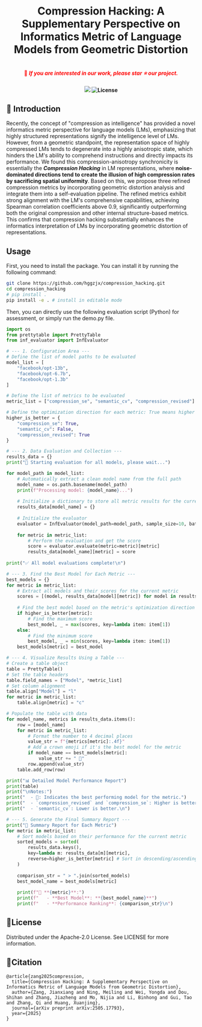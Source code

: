 



<div align="center">
  <h1>Compression Hacking: A Supplementary Perspective on Informatics Metric of Language Models from Geometric Distortion</h1>
  <br />
  <span style="color:red">📢 <strong><i>If you are interested in our work, please star ⭐ our project.</i></strong></span>

  <h4>
    <a href="https://arxiv.org/abs/2505.17793"><img src="https://img.shields.io/static/v1?label=Paper&message=Arxiv:Compression-hacking&color=red&logo=arxiv"></a>
    <img src="https://img.shields.io/badge/License-Apache_2.0-green.svg" alt="License">
  </h4>
</div>


## 🌈 Introduction


Recently, the concept of "compression as intelligence" has provided a novel informatics metric perspective for language models (LMs), emphasizing that highly structured representations signify the intelligence level of LMs. However, from a geometric standpoint, the representation space of highly compressed LMs tends to degenerate into a highly anisotropic state, which hinders the LM's ability to comprehend instructions and directly impacts its performance. We found this compression-anisotropy synchronicity is essentially the **_Compression Hacking_** in LM representations, where **noise-dominated directions tend to create the illusion of high compression rates by sacrificing spatial uniformity**.
Based on this, we propose three refined compression metrics by incorporating geometric distortion analysis and integrate them into a self-evaluation pipeline. The refined metrics exhibit strong alignment with the LM's comprehensive capabilities, achieving Spearman correlation coefficients above 0.9, significantly outperforming both the original compression and other internal structure-based metrics. This confirms that compression hacking substantially enhances the informatics interpretation of LMs by incorporating geometric distortion of representations.


## Usage

First, you need to install the package. You can install it by running the following command:

```bash
git clone https://github.com/hggzjx/compression_hacking.git
cd compression_hacking
# pip install .
pip install -e . # install in editable mode
```

Then, you can directly use the following evaluation script (Python) for assessment, or simply run the demo.py file.

```python
import os
from prettytable import PrettyTable
from inf_evaluator import InfEvaluator

# --- 1. Configuration Area ---
# Define the list of model paths to be evaluated
model_list = [
    "facebook/opt-13b",
    "facebook/opt-6.7b",
    "facebook/opt-1.3b"
]

# Define the list of metrics to be evaluated
metric_list = ["compression_se", "semantic_cv", "compression_revised"]

# Define the optimization direction for each metric: True means higher is better, False means lower is better
higher_is_better = {
    "compression_se": True,
    "semantic_cv": False,
    "compression_revised": True
}

# --- 2. Data Evaluation and Collection ---
results_data = {}
print("🚀 Starting evaluation for all models, please wait...")

for model_path in model_list:
    # Automatically extract a clean model name from the full path
    model_name = os.path.basename(model_path)
    print(f"Processing model: {model_name}...")
    
    # Initialize a dictionary to store all metric results for the current model
    results_data[model_name] = {}
    
    # Initialize the evaluator
    evaluator = InfEvaluator(model_path=model_path, sample_size=10, batch_size=16)
    
    for metric in metric_list:
        # Perform the evaluation and get the score
        score = evaluator.evaluate(metric=metric)[metric]
        results_data[model_name][metric] = score
        
print("✅ All model evaluations complete!\n")

# --- 3. Find the Best Model for Each Metric ---
best_models = {}
for metric in metric_list:
    # Extract all models and their scores for the current metric
    scores = [(model, results_data[model][metric]) for model in results_data]
    
    # Find the best model based on the metric's optimization direction
    if higher_is_better[metric]:
        # Find the maximum score
        best_model, _ = max(scores, key=lambda item: item[1])
    else:
        # Find the minimum score
        best_model, _ = min(scores, key=lambda item: item[1])
    best_models[metric] = best_model

# --- 4. Visualize Results Using a Table ---
# Create a table object
table = PrettyTable()
# Set the table headers
table.field_names = ["Model", *metric_list]
# Set column alignment
table.align["Model"] = "l"
for metric in metric_list:
    table.align[metric] = "c"

# Populate the table with data
for model_name, metrics in results_data.items():
    row = [model_name]
    for metric in metric_list:
        # Format the number to 4 decimal places
        value_str = f"{metrics[metric]:.4f}"
        # Add a crown emoji if it's the best model for the metric
        if model_name == best_models[metric]:
            value_str += " 👑"
        row.append(value_str)
    table.add_row(row)

print("📊 Detailed Model Performance Report")
print(table)
print("\nNotes:")
print("  - 👑: Indicates the best performing model for the metric.")
print("  - `compression_revised` and `compression_se`: Higher is better.")
print("  - `semantic_cv`: Lower is better.\n")

# --- 5. Generate the Final Summary Report ---
print("📝 Summary Report for Each Metric")
for metric in metric_list:
    # Sort models based on their performance for the current metric
    sorted_models = sorted(
        results_data.keys(),
        key=lambda m: results_data[m][metric],
        reverse=higher_is_better[metric] # Sort in descending/ascending order based on the optimization direction
    )
    
    comparison_str = " > ".join(sorted_models)
    best_model_name = best_models[metric]
    
    print(f"🔹 **{metric}**:")
    print(f"   - **Best Model**: **{best_model_name}**")
    print(f"   - **Performance Ranking**: {comparison_str}\n")
```



## 📝License
Distributed under the Apache-2.0 License. See LICENSE for more information.




## 📖Citation
```
@article{zang2025compression,
  title={Compression Hacking: A Supplementary Perspective on Informatics Metric of Language Models from Geometric Distortion},
  author={Zang, Jianxiang and Ning, Meiling and Wei, Yongda and Dou, Shihan and Zhang, Jiazheng and Mo, Nijia and Li, Binhong and Gui, Tao and Zhang, Qi and Huang, Xuanjing},
  journal={arXiv preprint arXiv:2505.17793},
  year={2025}
}
